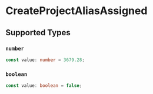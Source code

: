 # CreateProjectAliasAssigned


## Supported Types

### `number`

```typescript
const value: number = 3679.28;
```

### `boolean`

```typescript
const value: boolean = false;
```

